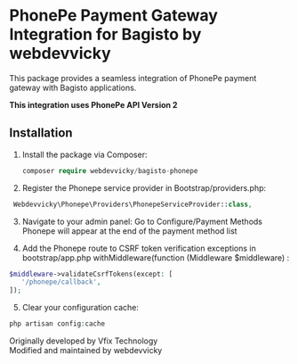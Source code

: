 # PhonePe Payment Gateway Integration for Bagisto by webdevvicky

This package provides a seamless integration of PhonePe payment gateway with Bagisto applications.

**This integration uses PhonePe API Version 2**

## Installation

1. Install the package via Composer:

   ```php
   composer require webdevvicky/bagisto-phonepe
   ```

2. Register the Phonepe service provider in Bootstrap/providers.php:
 ```php
  Webdevvicky\Phonepe\Providers\PhonepeServiceProvider::class,
 ```

3. Navigate to your admin panel:
Go to Configure/Payment Methods
Phonepe will appear at the end of the payment method list

4. Add the Phonepe route to CSRF token verification exceptions in bootstrap/app.php withMiddleware(function (Middleware $middleware) :
 ```php
$middleware->validateCsrfTokens(except: [
    '/phonepe/callback',
]);
 ```

5. Clear your configuration cache:
```php
php artisan config:cache
```

Originally developed by Vfix Technology  
Modified and maintained by webdevvicky  
